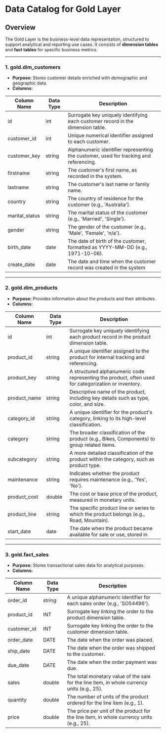 # Data Catalog for Gold Layer

## Overview
The Gold Layer is the business-level data representation, structured to support analytical and reporting use cases. It consists of **dimension tables** and **fact tables** for specific business metrics.

---

### 1. **gold.dim_customers**
- **Purpose:** Stores customer details enriched with demographic and geographic data.
- **Columns:**

| Column Name      | Data Type     | Description                                                                                   |
|------------------|---------------|-----------------------------------------------------------------------------------------------|
| id     | int           | Surrogate key uniquely identifying each customer record in the dimension table.               |
| customer_id      | int           | Unique numerical identifier assigned to each customer.                                        |
| customer_key  | string  | Alphanumeric identifier representing the customer, used for tracking and referencing.         |
| firstname       | string  | The customer's first name, as recorded in the system.                                         |
| lastname        | string  | The customer's last name or family name.                                                     |
| country          | string  | The country of residence for the customer (e.g., 'Australia').                               |
| marital_status   | string  | The marital status of the customer (e.g., 'Married', 'Single').                              |
| gender           | string  | The gender of the customer (e.g., 'Male', 'Female', 'n/a').                                  |
| birth_date        | date          | The date of birth of the customer, formatted as YYYY-MM-DD (e.g., 1971-10-06).               |
| create_date      | date          | The date and time when the customer record was created in the system|

---

### 2. **gold.dim_products**
- **Purpose:** Provides information about the products and their attributes.
- **Columns:**

| Column Name         | Data Type     | Description                                                                                   |
|---------------------|---------------|-----------------------------------------------------------------------------------------------|
| id         | int           | Surrogate key uniquely identifying each product record in the product dimension table.         |
| product_id          | string           | A unique identifier assigned to the product for internal tracking and referencing.            |
| product_key      | string  | A structured alphanumeric code representing the product, often used for categorization or inventory. |
| product_name        | string  | Descriptive name of the product, including key details such as type, color, and size.         |
| category_id         | string  | A unique identifier for the product's category, linking to its high-level classification.     |
| category            | string  | The broader classification of the product (e.g., Bikes, Components) to group related items.  |
| subcategory         | string  | A more detailed classification of the product within the category, such as product type.      |
| maintenance| string  | Indicates whether the product requires maintenance (e.g., 'Yes', 'No').                       |
| product_cost                | double           | The cost or base price of the product, measured in monetary units.                            |
| product_line        | string  | The specific product line or series to which the product belongs (e.g., Road, Mountain).      |
| start_date          | date          | The date when the product became available for sale or use, stored in|

---

### 3. **gold.fact_sales**
- **Purpose:** Stores transactional sales data for analytical purposes.
- **Columns:**

| Column Name     | Data Type     | Description                                                                                   |
|-----------------|---------------|-----------------------------------------------------------------------------------------------|
| order_id    | string  | A unique alphanumeric identifier for each sales order (e.g., 'SO54496').                      |
| product_id     | INT           | Surrogate key linking the order to the product dimension table.                               |
| customer_id    | INT           | Surrogate key linking the order to the customer dimension table.                              |
| order_date      | DATE          | The date when the order was placed.                                                           |
| ship_date   | DATE          | The date when the order was shipped to the customer.                                          |
| due_date        | DATE          | The date when the order payment was due.                                                      |
| sales    | double           | The total monetary value of the sale for the line item, in whole currency units (e.g., 25).   |
| quantity        | double           | The number of units of the product ordered for the line item (e.g., 1).                       |
| price           | double           | The price per unit of the product for the line item, in whole currency units (e.g., 25).      |

